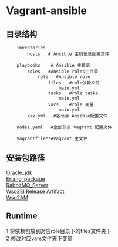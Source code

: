 Vagrant-ansible
====

目录结构
-

        inventories   
            hosts   # Ansible 主机信息配置文件

        playbooks    # Ansible 主目录
            roles   #Ansible roles主目录
                role   #Ansible role
                    files   #role依赖文件
                        main.yml
                    tasks   #role tasks
                        main.yml
                    vars    #role 变量
                        main.yml
            xxx.yml   #各节点 Ansible配置文件

        nodes.yaml   #全部节点 Vagrant 配置文件

        Vagrantfile**#Vagrant 主文件

安装包路径
-
   [Oracle_jdk](http://www.oracle.com/technetwork/java/archive-139210.html)<br/>
   [Erlang_package](https://www.erlang.org/downloads)<br/>
   [RabbitMQ_Server](https://bintray.com/rabbitmq/all/rabbitmq-server/)<br/>
   [Wso2EI Release Artifact](https://wso2.com/integration/previous-releases/)<br/>
   [Wso2AM](https://wso2.com/api-management/previous-releases/)<br/>

Runtime
-
1 将依赖包放到对应role目录下的files文件夹下<br/>
2 修改对应vars文件夹下变量<br/>
